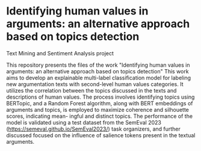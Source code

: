 # Identifying human values in arguments: an alternative approach based on topics detection
Text Mining and Sentiment Analysis project

This repository presents the files of the work "Identifying human values in arguments: an alternative approach based on topics detection"  This work aims to develop an explainable multi-label classification model for
labeling new argumentation texts with second-level human values categories. It
utilizes the correlation between the topics discussed in the texts and descriptions
of human values. The process involves identifying topics using BERTopic, and
a Random Forest algorithm, along with BERT embeddings of arguments and
topics, is employed to maximize coherence and silhouette scores, indicating mean-
ingful and distinct topics. The performance of the model is validated using a test
dataset from the SemEval 2023 (https://semeval.github.io/SemEval2023/) task organizers, and further discussed focused on
the influence of salience tokens present in the textual arguments.
